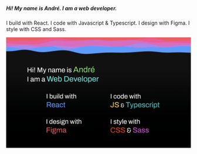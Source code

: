 ##### Hi! My name is André. I am a web developer.
I build with React. I code with Javascript & Typescript. I design with Figma. I style with CSS and Sass.

![react](andrefoulem.webp)
